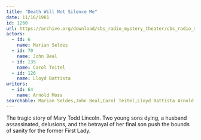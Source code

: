 ```yaml
---
title: "Death Will Not Silence Me"
date: 11/16/1981
id: 1260
url: https://archive.org/download/cbs_radio_mystery_theater/cbs_radio_mystery_theater-1251-1300.zip/cbs_radio_mystery_theater-1251-1300%2Fcbsrmt_1260_the_death_will_not_silence_me.mp3
actors:  
  - id: 6
    name: Marian Seldes  
  - id: 70
    name: John Beal  
  - id: 135
    name: Carol Teitel  
  - id: 126
    name: Lloyd Battista
writers:  
  - id: 64
    name: Arnold Moss
searchable: Marian Seldes,John Beal,Carol Teitel,Lloyd Battista Arnold Moss
---
```

The tragic story of Mary Todd Lincoln. Two young sons dying, a husband assassinated, delusions, and the betrayal of her final son push the bounds of sanity for the former First Lady.